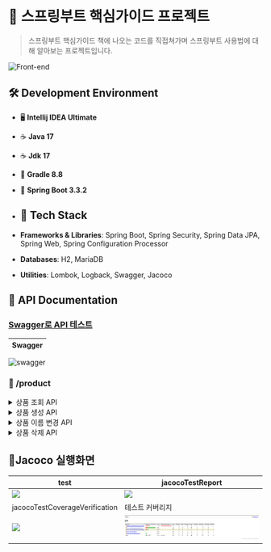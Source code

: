# 🌱 스프링부트 핵심가이드 프로젝트

> 스프링부트 핵심가이드 책에 나오는 코드를 직접쳐가며 스프링부트 사용법에 대해 알아보는 프로젝트입니다.


![Front-end](https://skillicons.dev/icons?i=idea,java,gradle,spring,git)<br>

## 🛠️ Development Environment
- 🖥️ **Intellij IDEA Ultimate**
- ☕ **Java 17**
- ☕ **Jdk 17**
- 🔧 **Gradle 8.8**
- 🌱 **Spring Boot 3.3.2**

- ## 🧰 Tech Stack
- **Frameworks & Libraries**: Spring Boot, Spring Security, Spring Data JPA, Spring Web, Spring Configuration Processor
- **Databases**: H2, MariaDB
- **Utilities**: Lombok, Logback, Swagger, Jacoco

## 📖 API Documentation 
### [Swagger로 API 테스트](http://localhost:8080/swagger-ui/index.html)

|Swagger|
|------|
![swagger](https://github.com/user-attachments/assets/afe93fdc-4005-4f0b-a99a-09937cf243b9)


### 🔐 /product

<details>
<summary>상품 조회 API</summary>
  
- **GET** /product
  - 상품 번호로 상품을 조회합니다.
  - `number` 파라미터로 상품 번호를 받아 해당 상품 정보를 반환합니다.
  - 응답 예시:
    - 성공: 200 OK
      ```json
      {
          "number": 123,
          "name": "펜",
          "price": 1000,
          "stock": 1234
      }
      ```
    - 실패: 404 Not Found
      ```json
      {
          "error": "상품을 찾을 수 없습니다."
      }
      ```
</details>

<details>
<summary>상품 생성 API</summary>

- **POST** /product
  - 새로운 상품을 생성합니다.
  - `ProductDto` 형태의 JSON 데이터를 받아 새로운 상품을 생성합니다.
  - 응답 예시:
    - 성공: 200 OK
      ```json
      {
          "number": 123,
          "name": "펜",
          "price": 1000,
          "stock": 1234
      }
      ```
    - 실패: 400 Bad Request
      ```json
      {
          "error": "잘못된 요청입니다."
      }
      ```
</details>

<details>
<summary>상품 이름 변경 API</summary>

- **PUT** /product
  - 상품의 이름을 변경합니다.
  - `ChangeProductNameDto` 형태의 JSON 데이터를 받아 상품의 이름을 변경합니다.
  - 응답 예시:
    - 성공: 200 OK
      ```json
      {
          "number": 123,
          "name": "새로운 이름",
          "price": 1000,
          "stock": 1234
      }
      ```
    - 실패: 404 Not Found
      ```json
      {
          "error": "상품을 찾을 수 없습니다."
      }
      ```
</details>

<details>
<summary>상품 삭제 API</summary>

- **DELETE** /product
  - 상품 번호로 상품을 삭제합니다.
  - `number` 파라미터로 상품 번호를 받아 해당 상품을 삭제합니다.
  - 응답 예시:
    - 성공: 200 OK
      ```json
      {
          "message": "정상적으로 삭제되었습니다."
      }
      ```
    - 실패: 404 Not Found
      ```json
      {
          "error": "상품을 찾을 수 없습니다."
      }
      ```
</details>

## 🚦Jacoco 실행화면

| test | jacocoTestReport |
|------|------------------|
| <img src="https://github.com/user-attachments/assets/b08a1c0f-3d84-4ed6-940c-c5de990d03a1" width="400"> | <img src="https://github.com/user-attachments/assets/a4e5a717-f3fe-46d4-be79-92dfeb76e7b5" width="400"> |
| jacocoTestCoverageVerification | 테스트 커버리지 |
| <img src="https://github.com/user-attachments/assets/850125a1-c8d5-4a7c-955b-c336e9b1032e" width="400"> | <img src="src/images/jacoco.png" width="400"> |

